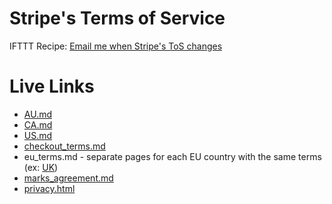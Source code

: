 # Stripe's Terms of Service

IFTTT Recipe: <a href="https://ifttt.com/view_embed_recipe/269879-email-me-when-stripe-s-tos-changes" target = "_blank" class="embed_recipe embed_recipe-l_34" id= "embed_recipe-269879">Email me when Stripe's ToS changes</a>

# Live Links

* [AU.md](https://stripe.com/au/terms)
* [CA.md](https://stripe.com/ca/terms)
* [US.md](https://stripe.com/us/terms)
* [checkout_terms.md](https://stripe.com/checkout/terms)
* eu_terms.md - separate pages for each EU country with the same terms (ex: [UK](https://stripe.com/gb/terms))
* [marks_agreement.md](https://stripe.com/terms/marks)
* [privacy.html](https://stripe.com/us/privacy)
